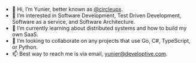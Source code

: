- 👋 Hi, I’m Yunier, better known as [@circleupx](https://github.com/circleupx/).
- 👀 I’m interested in Software Development, Test Driven Development, Software as a service, and Software Architecture.
- 🌱 I’m currently learning about distributed systems and how to build my own SaaS.
- 💞️ I’m looking to collaborate on any projects that use Go, C#, TypeScript, or Python.
- 📫 Best way to reach me is via email, yunier@developtive.com.

<!---
circleupx/circleupx is a ✨ special ✨ repository because its `README.md` (this file) appears on your GitHub profile.
You can click the Preview link to take a look at your changes.
--->
